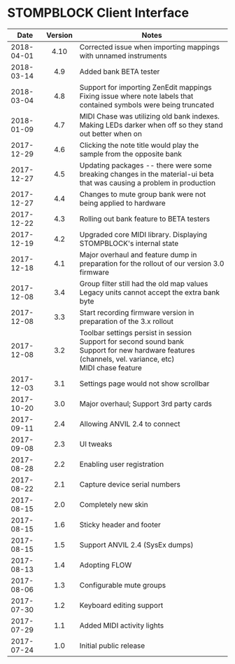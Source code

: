 # STOMPBLOCK Client Interface

| Date       | Version | Notes                                                                                                                                                          |
| ---------- | :-----: | -------------------------------------------------------------------------------------------------------------------------------------------------------------- |
| 2018-04-01 |  4.10   | Corrected issue when importing mappings with unnamed instruments                                                                                               |
| 2018-03-14 |   4.9   | Added bank BETA tester                                                                                                                                         |
| 2018-03-04 |   4.8   | Support for importing ZenEdit mappings<br>Fixing issue where note labels that contained symbols were being truncated                                           |
| 2018-01-09 |   4.7   | MIDI Chase was utilizing old bank indexes. Making LEDs darker when off so they stand out better when on                                                        |
| 2017-12-29 |   4.6   | Clicking the note title would play the sample from the opposite bank                                                                                           |
| 2017-12-27 |   4.5   | Updating packages -- there were some breaking changes in the material-ui beta that was causing a problem in production                                         |
| 2017-12-27 |   4.4   | Changes to mute group bank were not being applied to hardware                                                                                                  |
| 2017-12-22 |   4.3   | Rolling out bank feature to BETA testers                                                                                                                       |
| 2017-12-19 |   4.2   | Upgraded core MIDI library. Displaying STOMPBLOCK's internal state                                                                                             |
| 2017-12-18 |   4.1   | Major overhaul and feature dump in preparation for the rollout of our version 3.0 firmware                                                                     |
| 2017-12-08 |   3.4   | Group filter still had the old map values<br>Legacy units cannot accept the extra bank byte                                                                    |
| 2017-12-08 |   3.3   | Start recording firmware version in preparation of the 3.x rollout                                                                                             |
| 2017-12-08 |   3.2   | Toolbar settings persist in session<br>Support for second sound bank<br>Support for new hardware features (channels, vel. variance, etc)<br>MIDI chase feature |
| 2017-12-03 |   3.1   | Settings page would not show scrollbar                                                                                                                         |
| 2017-10-20 |   3.0   | Major overhaul; Support 3rd party cards                                                                                                                        |
| 2017-09-11 |   2.4   | Allowing ANVIL 2.4 to connect                                                                                                                                  |
| 2017-09-08 |   2.3   | UI tweaks                                                                                                                                                      |
| 2017-08-28 |   2.2   | Enabling user registration                                                                                                                                     |
| 2017-08-22 |   2.1   | Capture device serial numbers                                                                                                                                  |
| 2017-08-15 |   2.0   | Completely new skin                                                                                                                                            |
| 2017-08-15 |   1.6   | Sticky header and footer                                                                                                                                       |
| 2017-08-15 |   1.5   | Support ANVIL 2.4 (SysEx dumps)                                                                                                                                |
| 2017-08-13 |   1.4   | Adopting FLOW                                                                                                                                                  |
| 2017-08-06 |   1.3   | Configurable mute groups                                                                                                                                       |
| 2017-07-30 |   1.2   | Keyboard editing support                                                                                                                                       |
| 2017-07-29 |   1.1   | Added MIDI activity lights                                                                                                                                     |
| 2017-07-24 |   1.0   | Initial public release                                                                                                                                         |
